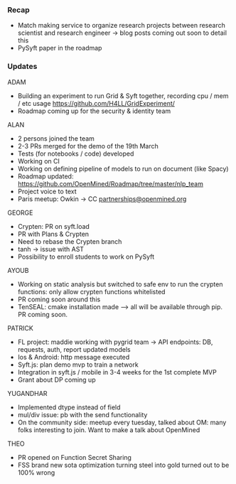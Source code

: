 ### Recap
- Match making service to organize research projects between research scientist and research engineer -> blog posts coming out soon to detail this
- PySyft paper in the roadmap

### Updates

ADAM
- Building an experiment to run Grid & Syft together, recording cpu / mem / etc usage https://github.com/H4LL/GridExperiment/  
- Roadmap coming up for the  security & identity team

ALAN
- 2 persons joined the team
- 2-3 PRs merged for the demo of the 19th March
- Tests (for notebooks / code) developed 
- Working on CI
- Working on defining pipeline of models to run on document (like Spacy)
- Roadmap updated: https://github.com/OpenMined/Roadmap/tree/master/nlp_team
- Project voice to text 
- Paris meetup: Owkin -> CC partnerships@openmined.org

GEORGE
- Crypten: PR on syft.load 
- PR with Plans & Crypten 
- Need to rebase the Crypten branch
- tanh -> issue with AST
- Possibility to enroll students to work on PySyft

AYOUB
- Working on static analysis but switched to safe env to run the crypten functions: only allow crypten functions whitelisted
- PR coming soon around this
- TenSEAL: cmake installation made --> all will be available through pip. PR coming soon.

PATRICK
- FL project: maddie working with pygrid team -> API endpoints: DB, requests, auth, report  updated models
- Ios & Android: http message executed
- Syft.js: plan demo mvp to train a network 
- Integration in syft.js / mobile in 3-4 weeks for the 1st complete MVP
- Grant about DP coming up 

YUGANDHAR
- Implemented dtype instead of field
- mul/div issue: pb with the send functionality
- On the community side: meetup every tuesday, talked about OM: many folks interesting to join. Want to make a talk about OpenMined 

THEO
- PR opened on Function Secret Sharing
- FSS brand new sota optimization turning steel into gold turned out to be 100% wrong
